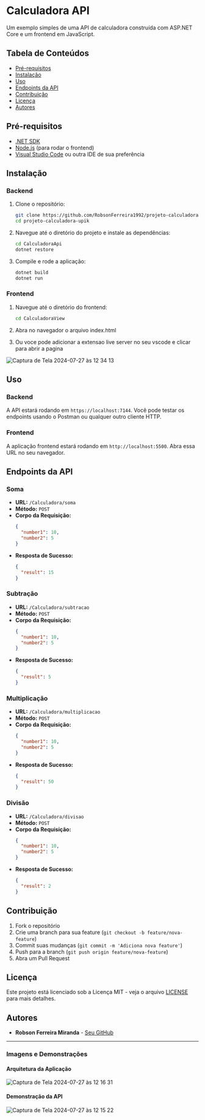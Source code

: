 # Calculadora API

Um exemplo simples de uma API de calculadora construída com ASP.NET Core e um frontend em JavaScript.

## Tabela de Conteúdos

- [Pré-requisitos](#pré-requisitos)
- [Instalação](#instalação)
- [Uso](#uso)
- [Endpoints da API](#endpoints-da-api)
- [Contribuição](#contribuição)
- [Licença](#licença)
- [Autores](#autores)

## Pré-requisitos

- [.NET SDK](https://dotnet.microsoft.com/download)
- [Node.js](https://nodejs.org/) (para rodar o frontend)
- [Visual Studio Code](https://code.visualstudio.com/) ou outra IDE de sua preferência

## Instalação

### Backend

1. Clone o repositório:
    ```bash
    git clone https://github.com/RobsonFerreira1992/projeto-calculadora-upik.git
    cd projeto-calculadora-upik
    ```

2. Navegue até o diretório do projeto e instale as dependências:
    ```bash
    cd CalculadoraApi
    dotnet restore
    ```

3. Compile e rode a aplicação:
    ```bash
    dotnet build
    dotnet run
    ```

### Frontend

1. Navegue até o diretório do frontend:
    ```bash
    cd CalculadoraView
    ```

2. Abra no navegador o arquivo index.html


3. Ou voce pode adicionar a extensao live server no seu vscode e clicar para abrir a pagina
    
![Captura de Tela 2024-07-27 às 12 34 13](https://github.com/user-attachments/assets/ad51eea3-86c5-43eb-8fa0-437c8c3973ef)

## Uso

### Backend

A API estará rodando em `https://localhost:7144`. Você pode testar os endpoints usando o Postman ou qualquer outro cliente HTTP.

### Frontend

A aplicação frontend estará rodando em `http://localhost:5500`. Abra essa URL no seu navegador.

## Endpoints da API

### Soma

- **URL:** `/Calculadora/soma`
- **Método:** `POST`
- **Corpo da Requisição:**
    ```json
    {
      "number1": 10,
      "number2": 5
    }
    ```
- **Resposta de Sucesso:**
    ```json
    {
      "result": 15
    }
    ```

### Subtração

- **URL:** `/Calculadora/subtracao`
- **Método:** `POST`
- **Corpo da Requisição:**
    ```json
    {
      "number1": 10,
      "number2": 5
    }
    ```
- **Resposta de Sucesso:**
    ```json
    {
      "result": 5
    }
    ```

### Multiplicação

- **URL:** `/Calculadora/multiplicacao`
- **Método:** `POST`
- **Corpo da Requisição:**
    ```json
    {
      "number1": 10,
      "number2": 5
    }
    ```
- **Resposta de Sucesso:**
    ```json
    {
      "result": 50
    }
    ```

### Divisão

- **URL:** `/Calculadora/divisao`
- **Método:** `POST`
- **Corpo da Requisição:**
    ```json
    {
      "number1": 10,
      "number2": 5
    }
    ```
- **Resposta de Sucesso:**
    ```json
    {
      "result": 2
    }
    ```

## Contribuição

1. Fork o repositório
2. Crie uma branch para sua feature (`git checkout -b feature/nova-feature`)
3. Commit suas mudanças (`git commit -m 'Adiciona nova feature'`)
4. Push para a branch (`git push origin feature/nova-feature`)
5. Abra um Pull Request

## Licença

Este projeto está licenciado sob a Licença MIT - veja o arquivo [LICENSE](LICENSE) para mais detalhes.

## Autores

- **Robson Ferreira Miranda** - [Seu GitHub](https://github.com/RobsonFerreira1992)

---

### Imagens e Demonstrações

#### Arquitetura da Aplicação
![Captura de Tela 2024-07-27 às 12 16 31](https://github.com/user-attachments/assets/2b403de7-8fb6-4bb3-a943-3c15026e8345)


#### Demonstração da API

![Captura de Tela 2024-07-27 às 12 15 22](https://github.com/user-attachments/assets/03c118b9-f21c-4438-a30a-a27542e64990)
